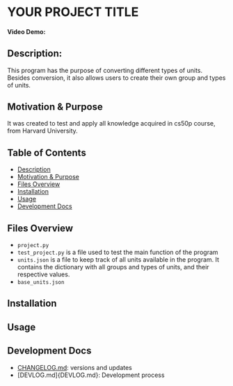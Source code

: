 # YOUR PROJECT TITLE
#### Video Demo:  <URL HERE>


## Description:
This program has the purpose of converting different types of units. Besides conversion, it also allows users to create their own group and types of units.


## Motivation & Purpose
It was created to test and apply all knowledge acquired in cs50p course, from Harvard University.


## Table of Contents
- [Description](#description)
- [Motivation & Purpose](#fmotivation--purpose)
- [Files Overview](#files-overview)
- [Installation](#installation)
- [Usage](#usage)
- [Development Docs](#development-docs)



## Files Overview
- `project.py` 
- `test_project.py` is a file used to test the main function of the program
- `units.json` is a file to keep track of all units available in the program. It contains the dictionary with all groups and types of units, and their respective values.
- `base_units.json`


## Installation


## Usage


## Development Docs
- [CHANGELOG.md](CHANGELOG.md): versions and updates
- [DEVLOG.md]{DEVLOG.md}: Development  process






